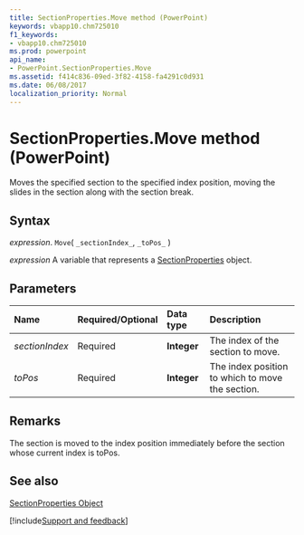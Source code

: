 ```yaml
---
title: SectionProperties.Move method (PowerPoint)
keywords: vbapp10.chm725010
f1_keywords:
- vbapp10.chm725010
ms.prod: powerpoint
api_name:
- PowerPoint.SectionProperties.Move
ms.assetid: f414c836-09ed-3f82-4158-fa4291c0d931
ms.date: 06/08/2017
localization_priority: Normal
---
```



# SectionProperties.Move method (PowerPoint)

Moves the specified section to the specified index position, moving the slides in the section along with the section break.


## Syntax

_expression_. `Move`( `_sectionIndex_`, `_toPos_` )

_expression_ A variable that represents a [SectionProperties](PowerPoint.SectionProperties.md) object.


## Parameters



|Name|Required/Optional|Data type|Description|
|:-----|:-----|:-----|:-----|
| _sectionIndex_|Required|**Integer**|The index of the section to move.|
| _toPos_|Required|**Integer**|The index position to which to move the section.|

## Remarks

The section is moved to the index position immediately before the section whose current index is toPos.


## See also


[SectionProperties Object](PowerPoint.SectionProperties.md)

[!include[Support and feedback](~/includes/feedback-boilerplate.md)]